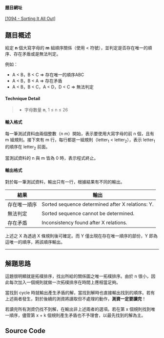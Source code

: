 <!--
[date]: 2011-05-04
[title]: [PKU] 1094 - Sorting It All Out
[name]: pku-1094-sorting-it-all-out
[tag]: programming | 程式編寫, PKU, topological sort | 拓樸排序, graph theory | 圖論
-->

#### 題目網址
[\[1094 - Sorting It All Out\]][1]

## 題目概述

給定 **n** 個大寫字母的 **m** 組順序關係（使用 < 符號），並判定是否存在唯一的順序、存在矛盾或是無法判定。

例如：

- A < B，B < C => 存在唯一的順序ABC
- A < B，B < A => 存在矛盾
- A < B，B < C，A < D，D < C => 無法判定

#### Technique Detail

> - 字母數量 **n**, 1 ≤ n ≤ 26

#### 輸入格式

每一筆測試資料由兩個整數（n m）開始，表示要使用大寫字母的前 n 個，且有 m 組規則。接下來有 m 行，每行都是一組規則（letter<sub>1</sub> < letter<sub>2</sub>），表示 letter<sub>1</sub> 的順序在 letter<sub>2</sub> 前面。

當測試資料的 n 與 m 皆為 0 時，表示程式終止。

#### 輸出格式

對於每一筆測試資料，輸出只有一行，根據結果有不同的輸出。

結果 | 輸出
-|-
存在唯一順序 | Sorted sequence determined after X relations: Y. 
無法判定 | Sorted sequence cannot be determined. 
存在矛盾 | Inconsistency found after X relations. 

上述之 X 為透過 X 條規則後可確定。而 Y 僅出現在存在唯一順序的部份，Y 即為這唯一的順序，將該順序輸出。

---

## 解題思路

這題很明顯就是拓樸排序，找出所給的關係圖之唯一拓樸排序。由於 n 很小，因此每次加入一個規則就做一次拓樸排序在時間上應相當足夠。

當找到 cycle 時就輸出產生矛盾的解，當找到解時也直接輸出找到的順序。若有上述兩者發生，對於後續的測資將讀取但不處理的動作，**測資一定要讀完**！

若讀完所有測資仍找不到解，在輸出非上述兩者的選項。若在第 x 個規則找到唯一順序，儘管第 x + k 個規則產生矛盾也不予理會，以最先找到的解為主。

## Source Code

<script src="https://gist.github.com/1616119.js?file=1094%20%E2%80%93%20Sorting%20It%20All%20Out.cpp"></script>

[1]: http://poj.org/problem?id=1094 "1094 - Sorting It All Out"
